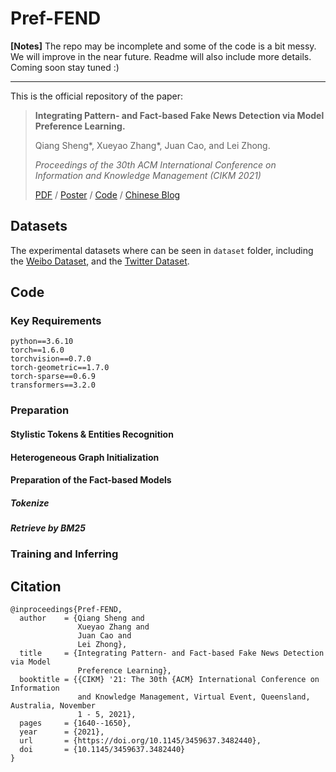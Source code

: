 # Pref-FEND

**[Notes]** The repo may be incomplete and some of the code is a bit messy. We will improve in the near future. Readme will also include more details. Coming soon stay tuned :)

---

This is the official repository of the paper:

> **Integrating Pattern- and Fact-based Fake News Detection via Model Preference Learning.**
>
> Qiang Sheng\*, Xueyao Zhang\*, Juan Cao, and Lei Zhong.
>
> *Proceedings of the 30th ACM International Conference on Information and Knowledge Management (CIKM 2021)*
>
> [PDF](https://dl.acm.org/doi/10.1145/3459637.3482440) / [Poster](https://www.zhangxueyao.com/data/cikm2021-PrefFEND-poster.pdf) / [Code](https://github.com/ICTMCG/Pref-FEND) / [Chinese Blog](https://zhuanlan.zhihu.com/p/414464291)

## Datasets

The experimental datasets where can be seen in `dataset` folder, including the [Weibo Dataset](https://github.com/ICTMCG/Pref-FEND/tree/main/dataset/Weibo), and the [Twitter Dataset](https://github.com/ICTMCG/Pref-FEND/tree/main/dataset/Twitter).

## Code

### Key Requirements

```
python==3.6.10
torch==1.6.0
torchvision==0.7.0
torch-geometric==1.7.0
torch-sparse==0.6.9
transformers==3.2.0
```

### Preparation 

#### Stylistic Tokens & Entities Recognition

#### Heterogeneous Graph Initialization

#### Preparation of the Fact-based Models

##### Tokenize

##### Retrieve by BM25

### Training and Inferring

## Citation

```
@inproceedings{Pref-FEND,
  author    = {Qiang Sheng and
               Xueyao Zhang and
               Juan Cao and
               Lei Zhong},
  title     = {Integrating Pattern- and Fact-based Fake News Detection via Model
               Preference Learning},
  booktitle = {{CIKM} '21: The 30th {ACM} International Conference on Information
               and Knowledge Management, Virtual Event, Queensland, Australia, November
               1 - 5, 2021},
  pages     = {1640--1650},
  year      = {2021},
  url       = {https://doi.org/10.1145/3459637.3482440},
  doi       = {10.1145/3459637.3482440}
}
```

